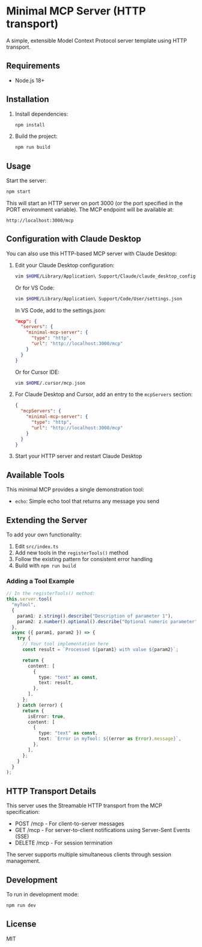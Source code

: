 # Minimal MCP Server (HTTP transport)

A simple, extensible Model Context Protocol server template using HTTP transport.

## Requirements

- Node.js 18+

## Installation

1. Install dependencies:
   ```bash
   npm install
   ```

2. Build the project:
   ```bash
   npm run build
   ```

## Usage

Start the server:
```bash
npm start
```

This will start an HTTP server on port 3000 (or the port specified in the PORT environment variable). The MCP endpoint will be available at:

```
http://localhost:3000/mcp
```

## Configuration with Claude Desktop

You can also use this HTTP-based MCP server with Claude Desktop:

1. Edit your Claude Desktop configuration:
   ```bash
   vim $HOME/Library/Application\ Support/Claude/claude_desktop_config.json
   ```

   Or for VS Code:
   ```bash
   vim $HOME/Library/Application\ Support/Code/User/settings.json
   ```

   In VS Code, add to the settings.json:
   ```json
   "mcp": {
     "servers": {
       "minimal-mcp-server": {
         "type": "http",
         "url": "http://localhost:3000/mcp"
       }
     }
   }
   ```

   Or for Cursor IDE:
   ```bash
   vim $HOME/.cursor/mcp.json
   ```

2. For Claude Desktop and Cursor, add an entry to the `mcpServers` section:
   ```json
   {
     "mcpServers": {
       "minimal-mcp-server": {
         "type": "http",
         "url": "http://localhost:3000/mcp"
       }
     }
   }
   ```

3. Start your HTTP server and restart Claude Desktop

## Available Tools

This minimal MCP provides a single demonstration tool:

- `echo`: Simple echo tool that returns any message you send

## Extending the Server

To add your own functionality:

1. Edit `src/index.ts`
2. Add new tools in the `registerTools()` method
3. Follow the existing pattern for consistent error handling
4. Build with `npm run build`

### Adding a Tool Example

```typescript
// In the registerTools() method:
this.server.tool(
  "myTool",
  {
    param1: z.string().describe("Description of parameter 1"),
    param2: z.number().optional().describe("Optional numeric parameter"),
  },
  async ({ param1, param2 }) => {
    try {
      // Your tool implementation here
      const result = `Processed ${param1} with value ${param2}`;

      return {
        content: [
          {
            type: "text" as const,
            text: result,
          },
        ],
      };
    } catch (error) {
      return {
        isError: true,
        content: [
          {
            type: "text" as const,
            text: `Error in myTool: ${(error as Error).message}`,
          },
        ],
      };
    }
  }
);
```

## HTTP Transport Details

This server uses the Streamable HTTP transport from the MCP specification:

- POST /mcp - For client-to-server messages
- GET /mcp - For server-to-client notifications using Server-Sent Events (SSE)
- DELETE /mcp - For session termination

The server supports multiple simultaneous clients through session management.

## Development

To run in development mode:
```bash
npm run dev
```

## License

MIT
